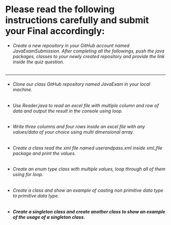 # Please read the following instructions carefully and submit your Final accordingly:

- ###### Create a new repository in your GitHub account named JavaExamSubmission. After completing all the followings, push the java packages, classes to your newly created repository and provide the link inside the quiz question.
- ---------------------------------------------------------------------------------------

- ###### Clone our class GitHub repository named JavaExam in your local machine.
- ###### Use Reader.java to read an excel file with multiple column and row of data and output the result in the console using loop.  
- ###### Write three columns and four rows inside an excel file with any values/data of your choice using multi dimensional array.
- ###### Create a class read the xml file named userandpass.xml inside xml_file package and print the values.  
- ###### Create an enum type class with multiple values, loop through all of them using for loop.
- ###### Create a class and show an example of casting non primitive data type to primitive data type.
- ###### **Create a singleton class and create another class to show an example of the usage of a singleton class.**
